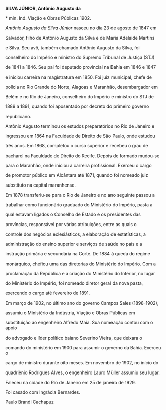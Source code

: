 **SILVA JÚNIOR, Antônio Augusto da**



\* min. Ind. Viação e Obras Públicas 1902.



*Antônio Augusto da Silva Júnior* nasceu no dia 23 de agosto de 1847 em

Salvador, filho de Antônio Augusto da Silva e de Maria Adelaide Martins

e Silva. Seu avô, também chamado Antônio Augusto da Silva, foi

conselheiro do Império e ministro do Supremo Tribunal de Justiça (STJ)

de 1841 a 1846. Seu pai foi deputado provincial na Bahia em 1846 e 1847

e iniciou carreira na magistratura em 1850. Foi juiz municipal, chefe de

polícia no Rio Grande do Norte, Alagoas e Maranhão, desembargador em

Belém e no Rio de Janeiro, conselheiro do Império e ministro do STJ de

1889 a 1891, quando foi aposentado por decreto do primeiro governo

republicano.



Antônio Augusto terminou os estudos preparatórios no Rio de Janeiro e

ingressou em 1864 na Faculdade de Direito de São Paulo, onde estudou

três anos. Em 1868, completou o curso superior e recebeu o grau de

bacharel na Faculdade de Direito do Recife. Depois de formado mudou-se

para o Maranhão, onde iniciou a carreira profissional. Exerceu o cargo

de promotor público em Alcântara até 1871, quando foi nomeado juiz

substituto na capital maranhense.



Em 1878 transferiu-se para o Rio de Janeiro e no ano seguinte passou a

trabalhar como funcionário graduado do Ministério do Império, pasta à

qual estavam ligados o Conselho de Estado e os presidentes das

províncias, responsável por várias atribuições, entre as quais o

controle dos negócios eclesiásticos, a elaboração de estatísticas, a

administração do ensino superior e serviços de saúde no país e a

instrução primária e secundária na Corte. De 1884 à queda do regime

monárquico, chefiou uma das diretorias do Ministério do Império. Com a

proclamação da República e a criação do Ministério do Interior, no lugar

do Ministério do Império, foi nomeado diretor geral da nova pasta,

exercendo o cargo até fevereiro de 1891.



Em março de 1902, no último ano do governo Campos Sales (1898-1902),

assumiu o Ministério da Indústria, Viação e Obras Públicas em

substituição ao engenheiro Alfredo Maia. Sua nomeação contou com o apoio

do advogado e líder político baiano Severino Vieira, que deixara o

comando do ministério em 1900 para assumir o governo da Bahia. Exerceu o

cargo de ministro durante oito meses. Em novembro de 1902, no início do

quadriênio Rodrigues Alves, o engenheiro Lauro Müller assumiu seu lugar.



Faleceu na cidade do Rio de Janeiro em 25 de janeiro de 1929.



Foi casado com Ingrácia Bernardes.



Paulo Brandi Cachapuz



